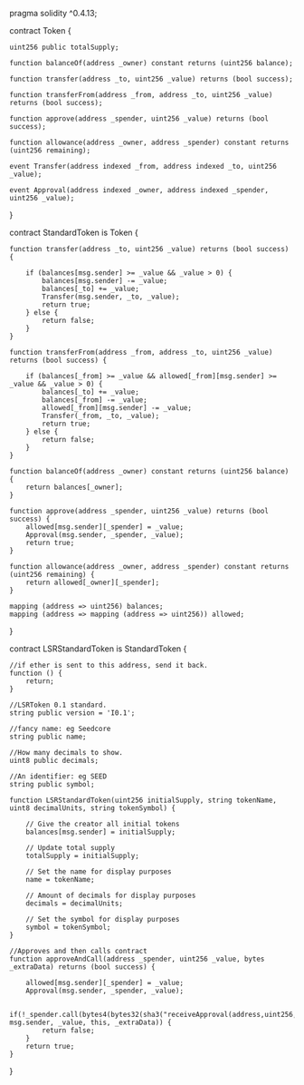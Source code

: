 pragma solidity ^0.4.13;

contract Token {

    uint256 public totalSupply;

    function balanceOf(address _owner) constant returns (uint256 balance);

    function transfer(address _to, uint256 _value) returns (bool success);

    function transferFrom(address _from, address _to, uint256 _value) returns (bool success);

    function approve(address _spender, uint256 _value) returns (bool success);

    function allowance(address _owner, address _spender) constant returns (uint256 remaining);

    event Transfer(address indexed _from, address indexed _to, uint256 _value);

    event Approval(address indexed _owner, address indexed _spender, uint256 _value);
}


contract StandardToken is Token {

    function transfer(address _to, uint256 _value) returns (bool success) {

        if (balances[msg.sender] >= _value && _value > 0) {
            balances[msg.sender] -= _value;
            balances[_to] += _value;
            Transfer(msg.sender, _to, _value);
            return true;
        } else {
            return false;
        }
    }

    function transferFrom(address _from, address _to, uint256 _value) returns (bool success) {

        if (balances[_from] >= _value && allowed[_from][msg.sender] >= _value && _value > 0) {
            balances[_to] += _value;
            balances[_from] -= _value;
            allowed[_from][msg.sender] -= _value;
            Transfer(_from, _to, _value);
            return true;
        } else {
            return false;
        }
    }

    function balanceOf(address _owner) constant returns (uint256 balance) {
        return balances[_owner];
    }

    function approve(address _spender, uint256 _value) returns (bool success) {
        allowed[msg.sender][_spender] = _value;
        Approval(msg.sender, _spender, _value);
        return true;
    }

    function allowance(address _owner, address _spender) constant returns (uint256 remaining) {
        return allowed[_owner][_spender];
    }

    mapping (address => uint256) balances;
    mapping (address => mapping (address => uint256)) allowed;
}

contract LSRStandardToken is StandardToken {

    //if ether is sent to this address, send it back.
    function () {
        return;
    }

    //LSRToken 0.1 standard.
    string public version = 'I0.1';

    //fancy name: eg Seedcore
    string public name;

    //How many decimals to show.
    uint8 public decimals;

    //An identifier: eg SEED
    string public symbol;

    function LSRStandardToken(uint256 initialSupply, string tokenName, uint8 decimalUnits, string tokenSymbol) {

        // Give the creator all initial tokens
        balances[msg.sender] = initialSupply;

        // Update total supply
        totalSupply = initialSupply;

        // Set the name for display purposes
        name = tokenName;

        // Amount of decimals for display purposes
        decimals = decimalUnits;

        // Set the symbol for display purposes
        symbol = tokenSymbol;
    }

    //Approves and then calls contract
    function approveAndCall(address _spender, uint256 _value, bytes _extraData) returns (bool success) {

        allowed[msg.sender][_spender] = _value;
        Approval(msg.sender, _spender, _value);

        if(!_spender.call(bytes4(bytes32(sha3("receiveApproval(address,uint256,address,bytes)"))), msg.sender, _value, this, _extraData)) {
            return false;
        }
        return true;
    }
}
